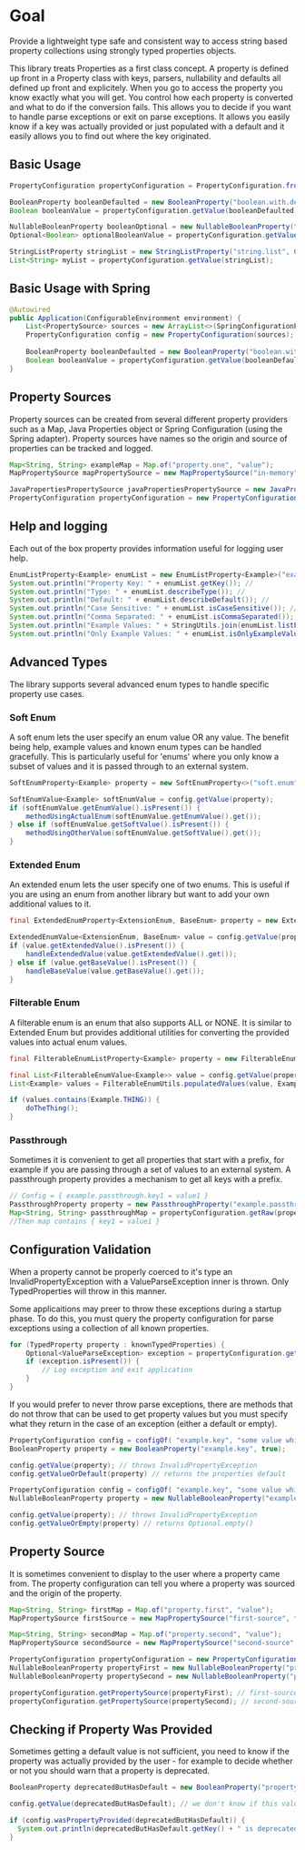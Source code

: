 # Goal

Provide a lightweight type safe and consistent way to access string based property collections using strongly typed properties objects. 

This library treats Properties as a first class concept. A property is defined up front in a Property class with keys, parsers, nullability and defaults all defined up front and explicitely. When you go to access the property you know exactly what you will get. You control how each property is converted and what to do if the conversion fails.  This allows you to decide if you want to handle parse exceptions or exit on parse exceptions. It allows you easily know if a key was actually provided or just populated with a default and it easily allows you to find out where the key originated.

## Basic Usage

```java
PropertyConfiguration propertyConfiguration = PropertyConfiguration.fromSystem();

BooleanProperty booleanDefaulted = new BooleanProperty("boolean.with.default", true);
Boolean booleanValue = propertyConfiguration.getValue(booleanDefaulted);

NullableBooleanProperty booleanOptional = new NullableBooleanProperty("boolean.with.no.default");
Optional<Boolean> optionalBooleanValue = propertyConfiguration.getValue(booleanOptional);

StringListProperty stringList = new StringListProperty("string.list", Collections.emptyList());
List<String> myList = propertyConfiguration.getValue(stringList);
```
## Basic Usage with Spring

```java
@Autowired
public Application(ConfigurableEnvironment environment) {
    List<PropertySource> sources = new ArrayList<>(SpringConfigurationPropertySource.fromConfigurableEnvironment(environment, true));
    PropertyConfiguration config = new PropertyConfiguration(sources);
    
    BooleanProperty booleanDefaulted = new BooleanProperty("boolean.with.default", true);
    Boolean booleanValue = propertyConfiguration.getValue(booleanDefaulted);
}
```

## Property Sources

Property sources can be created from several different property providers such as a Map, Java Properties object or Spring Configuration (using the Spring adapter). Property sources have names so the origin and source of properties can be tracked and logged. 

```java
Map<String, String> exampleMap = Map.of("property.one", "value");
MapPropertySource mapPropertySource = new MapPropertySource("in-memory", exampleMap);

JavaPropertiesPropertySource javaPropertiesPropertySource = new JavaPropertiesPropertySource("system", System.getProperties());
PropertyConfiguration propertyConfiguration = new PropertyConfiguration(mapPropertySource, javaPropertiesPropertySource);

```

## Help and logging

Each out of the box property provides information useful for logging user help. 
```java
EnumListProperty<Example> enumList = new EnumListProperty<Example>("example.enum.list", Collections.singletonList(Example.Two), Example.class);
System.out.println("Property Key: " + enumList.getKey()); //                                                Property Key: example.enum.list
System.out.println("Type: " + enumList.describeType()); //                                                  Type: Example List
System.out.println("Default: " + enumList.describeDefault()); //                                            Default: Two
System.out.println("Case Sensitive: " + enumList.isCaseSensitive()); //                                     Case Sensitive: True
System.out.println("Comma Separated: " + enumList.isCommaSeparated()); //                                   Comma Separated: True
System.out.println("Example Values: " + StringUtils.join(enumList.listExampleValues(), ",")); //  Example Values: One,Two
System.out.println("Only Example Values: " + enumList.isOnlyExampleValues()); //                            Only Example Values: True
```

## Advanced Types

The library supports several advanced enum types to handle specific property use cases. 

### Soft Enum

A soft enum lets the user specify an enum value OR any value. The benefit being help, example values and known enum types can be handled gracefully. This is particularly useful for 'enums' where you only know a subset of values and it is passed through to an external system.

```java
SoftEnumProperty<Example> property = new SoftEnumProperty<>("soft.enum", SoftEnumValue.ofEnumValue(Example.ANOTHER), Example.class);

SoftEnumValue<Example> softEnumValue = config.getValue(property);
if (softEnumValue.getEnumValue().isPresent()) {
    methodUsingActualEnum(softEnumValue.getEnumValue().get());
} else if (softEnumValue.getSoftValue().isPresent()) {
    methodUsingOtherValue(softEnumValue.getSoftValue().get());
}
```

### Extended Enum

An extended enum lets the user specify one of two enums. This is useful if you are using an enum from another library but want to add your own additional values to it. 

```java
final ExtendedEnumProperty<ExtensionEnum, BaseEnum> property = new ExtendedEnumProperty<>("enum.nullable", ExtendedEnumValue.ofExtendedValue(ExtensionEnum.EXTENDED_VALUE), ExtensionEnum.class, BaseEnum.class);

ExtendedEnumValue<ExtensionEnum, BaseEnum> value = config.getValue(property);
if (value.getExtendedValue().isPresent()) {
    handleExtendedValue(value.getExtendedValue().get());
} else if (value.getBaseValue().isPresent()) {
    handleBaseValue(value.getBaseValue().get());
}
```

### Filterable Enum

A filterable enum is an enum that also supports ALL or NONE. It is similar to Extended Enum but provides additional utilities for converting the provided values into actual enum values. 

```java
final FilterableEnumListProperty<Example> property = new FilterableEnumListProperty<>("enum.list", Collections.emptyList(), Example.class);

final List<FilterableEnumValue<Example>> value = config.getValue(property);
List<Example> values = FilterableEnumUtils.populatedValues(value, Example.class); //ALL is converted into [ELEMENT... ], NONE is converted to [], 'value1,value2' is converted to [VALUE1, VALUE2]

if (values.contains(Example.THING)) {
    doTheThing();
}
```

### Passthrough

Sometimes it is convenient to get all properties that start with a prefix, for example if you are passing through a set of values to an external system. A passthrough property provides a mechanism to get all keys with a prefix. 

```java
// Config = { example.passthrough.key1 = value1 } 
PassthroughProperty property = new PassthroughProperty("example.passthrough");
Map<String, String> passthroughMap = propertyConfiguration.getRaw(property);
//Then map contains { key1 = value1 }
```

## Configuration Validation

When a property cannot be properly coerced to it's type an InvalidPropertyException with a ValueParseException inner is thrown. Only TypedProperties will throw in this manner.

Some applicaitions may preer to throw these exceptions during a startup phase. To do this, you must query the property configuration for parse exceptions using a collection of all known properties.

```java
for (TypedProperty property : knownTypedProperties) {
    Optional<ValueParseException> exception = propertyConfiguration.getPropertyException(property);
    if (exception.isPresent()) {
        // Log exception and exit application
    }
}
```

If you would prefer to never throw parse exceptions, there are methods that do not throw that can be used to get property values but you must specify what they return in the case of an exception (either a default or empty).

```java
PropertyConfiguration config = configOf( "example.key", "some value which cannot be converted to a boolean")
BooleanProperty property = new BooleanProperty("example.key", true);

config.getValue(property); // throws InvalidPropertyException
config.getValueOrDefault(property) // returns the properties default
```

```java
PropertyConfiguration config = configOf( "example.key", "some value which cannot be converted to a boolean")
NullableBooleanProperty property = new NullableBooleanProperty("example.key");

config.getValue(property); // throws InvalidPropertyException
config.getValueOrEmpty(property) // returns Optional.empty()
```

## Property Source

It is sometimes convenient to display to the user where a property came from. The property configuration can tell you where a property was sourced and the origin of the property. 

```java
Map<String, String> firstMap = Map.of("property.first", "value");
MapPropertySource firstSource = new MapPropertySource("first-source", firstMap);

Map<String, String> secondMap = Map.of("property.second", "value");
MapPropertySource secondSource = new MapPropertySource("second-source", secondMap);

PropertyConfiguration propertyConfiguration = new PropertyConfiguration(firstSource, secondSource);
NullableBooleanProperty propertyFirst = new NullableBooleanProperty("property.first");
NullableBooleanProperty propertySecond = new NullableBooleanProperty("property.second");

propertyConfiguration.getPropertySource(propertyFirst); // first-source
propertyConfiguration.getPropertySource(propertySecond); // second-source

```

## Checking if Property Was Provided

Sometimes getting a default value is not sufficient, you need to know if the property was actually provided by the user - for example to decide whether or not you should warn that a property is deprecated. 

```java
BooleanProperty deprecatedButHasDefault = new BooleanProperty("property.key", true);

config.getValue(deprecatedButHasDefault); // we don't know if this value was provided because the property was set or if it was a default

if (config.wasPropertyProvided(deprecatedButHasDefault)) {
  System.out.println(deprecatedButHasDefault.getKey() + " is deprecated. Please do not provide it.");
}
```

